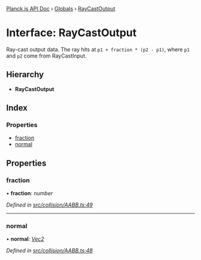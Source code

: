 [Planck.js API Doc](../README.md) › [Globals](../globals.md) › [RayCastOutput](raycastoutput.md)

# Interface: RayCastOutput

Ray-cast output data. The ray hits at `p1 + fraction * (p2 - p1)`,
where `p1` and `p2` come from RayCastInput.

## Hierarchy

* **RayCastOutput**

## Index

### Properties

* [fraction](raycastoutput.md#fraction)
* [normal](raycastoutput.md#normal)

## Properties

###  fraction

• **fraction**: *number*

*Defined in [src/collision/AABB.ts:49](https://github.com/shakiba/planck.js/blob/b8c946c/src/collision/AABB.ts#L49)*

___

###  normal

• **normal**: *[Vec2](../classes/vec2.md)*

*Defined in [src/collision/AABB.ts:48](https://github.com/shakiba/planck.js/blob/b8c946c/src/collision/AABB.ts#L48)*
